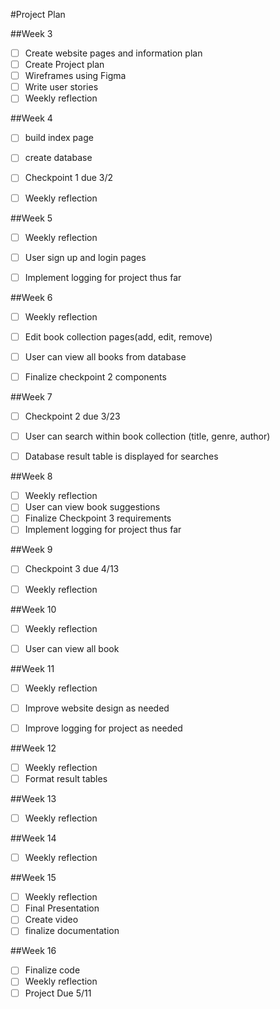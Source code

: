 #Project Plan

##Week 3
- [ ] Create website pages and information plan
- [ ] Create Project plan
- [ ] Wireframes using Figma
- [ ] Write user stories
- [ ] Weekly reflection

##Week 4
- [ ] build index page
- [ ] create database
- [ ] Checkpoint 1 due 3/2
- [ ] Weekly reflection


##Week 5
- [ ] Weekly reflection
- [ ] User sign up and login pages
- [ ] Implement logging for project thus far


##Week 6
- [ ] Weekly reflection
- [ ] Edit book collection pages(add, edit, remove)
- [ ] User can view all books from database
- [ ] Finalize checkpoint 2 components


##Week 7
- [ ] Checkpoint 2 due 3/23
- [ ] User can search within book collection (title, genre, author)
- [ ] Database result table is displayed for searches


##Week 8
- [ ] Weekly reflection
- [ ] User can view book suggestions
- [ ] Finalize Checkpoint 3 requirements
- [ ] Implement logging for project thus far

##Week 9
- [ ] Checkpoint 3 due 4/13
- [ ] Weekly reflection


##Week 10
- [ ] Weekly reflection
- [ ] User can view all book


##Week 11
- [ ] Weekly reflection
- [ ] Improve website design as needed
- [ ] Improve logging for project as needed


##Week 12
- [ ] Weekly reflection
- [ ] Format result tables

##Week 13
- [ ] Weekly reflection


##Week 14
- [ ] Weekly reflection


##Week 15
- [ ] Weekly reflection
- [ ] Final Presentation
- [ ] Create video
- [ ] finalize documentation

##Week 16
- [ ] Finalize code
- [ ] Weekly reflection
- [ ] Project Due 5/11